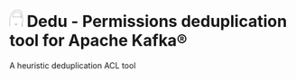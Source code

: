 # <img src="images/logo.svg" width="24px"> Dedu - Permissions deduplication tool for Apache Kafka®
A heuristic deduplication ACL tool 


